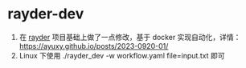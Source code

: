 # rayder-dev
1. 在 [rayder](https://github.com/devanshbatham/rayder) 项目基础上做了一点修改，基于 docker 实现自动化，详情：https://ayuxy.github.io/posts/2023-0920-01/
2. Linux 下使用 ./rayder_dev -w workflow.yaml file=input.txt 即可

